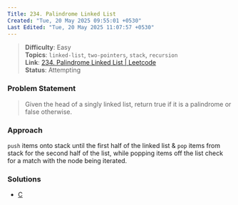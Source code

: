 ```yaml
---
Title: 234. Palindrome Linked List
Created: "Tue, 20 May 2025 09:55:01 +0530"
Last Edited: "Tue, 20 May 2025 11:07:57 +0530"
---
```


> **Difficulty**: Easy  
> **Topics**: `linked-list`, `two-pointers`, `stack`, `recursion`  
> **Link**: [234. Palindrome Linked List | Leetcode](https://leetcode.com/problems/palindrome-linked-list/)  
> **Status**: Attempting

### Problem Statement

> Given the head of a singly linked list, return true if it is a palindrome or
> false otherwise.

### Approach

`push` items onto stack until the first half of the linked list & `pop` items
from stack for the second half of the list, while popping items off the list
check for a match with the node being iterated.

### Solutions

- [C](./c/palindrome_validator.c)
